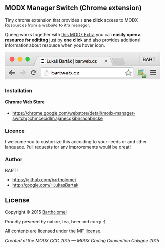 ## MODX Manager Switch (Chrome extension)

Tiny chrome extension that provides a **one click** access to MODX Resources from a website to it's manager.

Queeg works together with [this MODX Extra](https://github.com/baoweb/modx-queeg) you can **easily open a resource for edititng** just by **one click** and also provides additional information about resource when you hover icon.

![Screenshot](https://raw.githubusercontent.com/bartholomej/modx-manager-switch/master/_assets/screenshot_chrome-page-action.png) 

### Installation
#### Chrome Web Store
* https://chrome.google.com/webstore/detail/modx-manager-switch/pchmcecidlmiajanecgkibndaoabncke

### Licence
I welcome you to customize this according to your needs or add other language. Pull requests for any improvements would be great!

### Author
BART!

- https://github.com/bartholomej
- http://google.com/+LukasBartak

## License

Copyright &copy; 2015 [Bartholomej](http://github.com/bartholomej)

Proudly powered by nature, tea, beer and curry ;)

All contents are licensed under the [MIT license].

[MIT license]: LICENSE

*Created at the MODX CCC 2015 — MODX Coding Convention Cologne 2015*